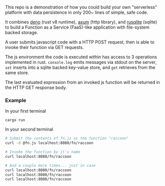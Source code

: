 This repo is a demonstration of how you could build your own "serverless" platform with data persistence in only 200~ lines of simple, safe code.

It combines [deno](https://deno.land/) (rust v8 runtime), [axum](https://github.com/tokio-rs/axum/) (http library), and [rusqlite](https://github.com/rusqlite/rusqlite) (sqlite) to build a Function as a Service (FaaS)-like application with file-system backed storage.

A user submits javascript code with a HTTP POST request, then is able to invoke their function via GET requests.

The js environment the code is executed within has access to 3 operations implemented in rust. `console.log` emits messages via stdout on the server, `set` inserts into a sqlite backed key-value store, and `get` retrieves from the same store.

The last evaluated expression from an invoked js function will be returned in the HTTP GET response body.

### Example



In your first terminal

```
cargo run
```

In your second terminal
```bash
# Submit the contents of fn.js as the function "raccoon"
curl -d @fn.js localhost:8080/fn/raccoon

# Invoke the function by it's name
curl localhost:8080/fn/raccoon

# And a couple more times... just in case
curl localhost:8080/fn/raccoon
curl localhost:8080/fn/raccoon
curl localhost:8080/fn/raccoon
```